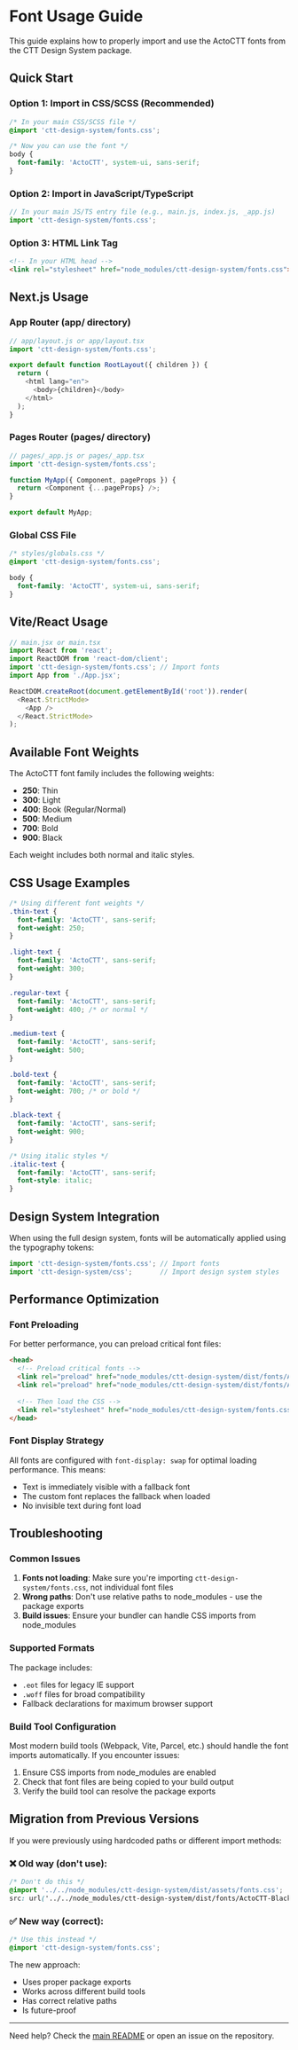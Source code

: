 # Font Usage Guide

This guide explains how to properly import and use the ActoCTT fonts from the CTT Design System package.

## Quick Start

### Option 1: Import in CSS/SCSS (Recommended)

```css
/* In your main CSS/SCSS file */
@import 'ctt-design-system/fonts.css';

/* Now you can use the font */
body {
  font-family: 'ActoCTT', system-ui, sans-serif;
}
```

### Option 2: Import in JavaScript/TypeScript

```javascript
// In your main JS/TS entry file (e.g., main.js, index.js, _app.js)
import 'ctt-design-system/fonts.css';
```

### Option 3: HTML Link Tag

```html
<!-- In your HTML head -->
<link rel="stylesheet" href="node_modules/ctt-design-system/fonts.css">
```

## Next.js Usage

### App Router (app/ directory)

```javascript
// app/layout.js or app/layout.tsx
import 'ctt-design-system/fonts.css';

export default function RootLayout({ children }) {
  return (
    <html lang="en">
      <body>{children}</body>
    </html>
  );
}
```

### Pages Router (pages/ directory)

```javascript
// pages/_app.js or pages/_app.tsx
import 'ctt-design-system/fonts.css';

function MyApp({ Component, pageProps }) {
  return <Component {...pageProps} />;
}

export default MyApp;
```

### Global CSS File

```css
/* styles/globals.css */
@import 'ctt-design-system/fonts.css';

body {
  font-family: 'ActoCTT', system-ui, sans-serif;
}
```

## Vite/React Usage

```javascript
// main.jsx or main.tsx
import React from 'react';
import ReactDOM from 'react-dom/client';
import 'ctt-design-system/fonts.css'; // Import fonts
import App from './App.jsx';

ReactDOM.createRoot(document.getElementById('root')).render(
  <React.StrictMode>
    <App />
  </React.StrictMode>
);
```

## Available Font Weights

The ActoCTT font family includes the following weights:

- **250**: Thin
- **300**: Light
- **400**: Book (Regular/Normal)
- **500**: Medium
- **700**: Bold
- **900**: Black

Each weight includes both normal and italic styles.

## CSS Usage Examples

```css
/* Using different font weights */
.thin-text {
  font-family: 'ActoCTT', sans-serif;
  font-weight: 250;
}

.light-text {
  font-family: 'ActoCTT', sans-serif;
  font-weight: 300;
}

.regular-text {
  font-family: 'ActoCTT', sans-serif;
  font-weight: 400; /* or normal */
}

.medium-text {
  font-family: 'ActoCTT', sans-serif;
  font-weight: 500;
}

.bold-text {
  font-family: 'ActoCTT', sans-serif;
  font-weight: 700; /* or bold */
}

.black-text {
  font-family: 'ActoCTT', sans-serif;
  font-weight: 900;
}

/* Using italic styles */
.italic-text {
  font-family: 'ActoCTT', sans-serif;
  font-style: italic;
}
```

## Design System Integration

When using the full design system, fonts will be automatically applied using the typography tokens:

```javascript
import 'ctt-design-system/fonts.css'; // Import fonts
import 'ctt-design-system/css';       // Import design system styles
```

## Performance Optimization

### Font Preloading

For better performance, you can preload critical font files:

```html
<head>
  <!-- Preload critical fonts -->
  <link rel="preload" href="node_modules/ctt-design-system/dist/fonts/ActoCTT-Book.woff" as="font" type="font/woff" crossorigin>
  <link rel="preload" href="node_modules/ctt-design-system/dist/fonts/ActoCTT-Bold.woff" as="font" type="font/woff" crossorigin>
  
  <!-- Then load the CSS -->
  <link rel="stylesheet" href="node_modules/ctt-design-system/fonts.css">
</head>
```

### Font Display Strategy

All fonts are configured with `font-display: swap` for optimal loading performance. This means:
- Text is immediately visible with a fallback font
- The custom font replaces the fallback when loaded
- No invisible text during font load

## Troubleshooting

### Common Issues

1. **Fonts not loading**: Make sure you're importing `ctt-design-system/fonts.css`, not individual font files
2. **Wrong paths**: Don't use relative paths to node_modules - use the package exports
3. **Build issues**: Ensure your bundler can handle CSS imports from node_modules

### Supported Formats

The package includes:
- `.eot` files for legacy IE support
- `.woff` files for broad compatibility
- Fallback declarations for maximum browser support

### Build Tool Configuration

Most modern build tools (Webpack, Vite, Parcel, etc.) should handle the font imports automatically. If you encounter issues:

1. Ensure CSS imports from node_modules are enabled
2. Check that font files are being copied to your build output
3. Verify the build tool can resolve the package exports

## Migration from Previous Versions

If you were previously using hardcoded paths or different import methods:

### ❌ Old way (don't use):
```css
/* Don't do this */
@import '../../node_modules/ctt-design-system/dist/assets/fonts.css';
src: url('../../node_modules/ctt-design-system/dist/fonts/ActoCTT-Black.eot');
```

### ✅ New way (correct):
```css
/* Use this instead */
@import 'ctt-design-system/fonts.css';
```

The new approach:
- Uses proper package exports
- Works across different build tools
- Has correct relative paths
- Is future-proof

---

Need help? Check the [main README](./README.md) or open an issue on the repository.